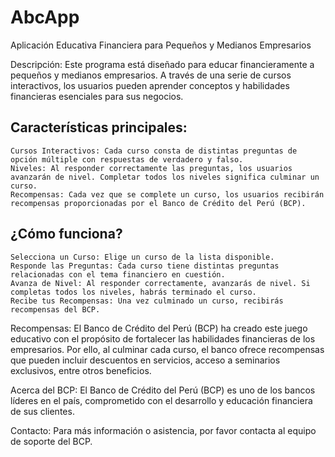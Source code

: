 # AbcApp
Aplicación Educativa Financiera para Pequeños y Medianos Empresarios

Descripción:
Este programa está diseñado para educar financieramente a pequeños y medianos empresarios. A través de una serie de cursos interactivos, los usuarios pueden aprender conceptos y habilidades financieras esenciales para sus negocios.

## Características principales:

    Cursos Interactivos: Cada curso consta de distintas preguntas de opción múltiple con respuestas de verdadero y falso.
    Niveles: Al responder correctamente las preguntas, los usuarios avanzarán de nivel. Completar todos los niveles significa culminar un curso.
    Recompensas: Cada vez que se complete un curso, los usuarios recibirán recompensas proporcionadas por el Banco de Crédito del Perú (BCP).

## ¿Cómo funciona?

    Selecciona un Curso: Elige un curso de la lista disponible.
    Responde las Preguntas: Cada curso tiene distintas preguntas relacionadas con el tema financiero en cuestión.
    Avanza de Nivel: Al responder correctamente, avanzarás de nivel. Si completas todos los niveles, habrás terminado el curso.
    Recibe tus Recompensas: Una vez culminado un curso, recibirás recompensas del BCP.

Recompensas:
El Banco de Crédito del Perú (BCP) ha creado este juego educativo con el propósito de fortalecer las habilidades financieras de los empresarios. Por ello, al culminar cada curso, el banco ofrece recompensas que pueden incluir descuentos en servicios, acceso a seminarios exclusivos, entre otros beneficios.

Acerca del BCP:
El Banco de Crédito del Perú (BCP) es uno de los bancos líderes en el país, comprometido con el desarrollo y educación financiera de sus clientes.

Contacto:
Para más información o asistencia, por favor contacta al equipo de soporte del BCP.
